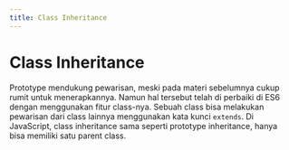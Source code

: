 ```yaml
---
title: Class Inheritance
---
```


# Class Inheritance

Prototype mendukung pewarisan, meski pada materi sebelumnya cukup rumit untuk menerapkannya.
Namun hal tersebut telah di perbaiki di ES6 dengan menggunakan fitur class-nya.
Sebuah class bisa melakukan pewarisan dari class lainnya menggunakan kata kunci `extends`.
Di JavaScript, class inheritance sama seperti prototype inheritance, hanya bisa memiliki satu parent class.

